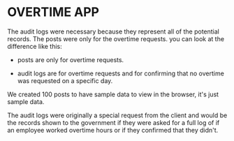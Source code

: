 # OVERTIME APP


The audit logs were necessary because they represent all of the potential records. The posts were only for the overtime requests. you can look at the difference like this:

 - posts are only for overtime requests.

- audit logs are for overtime requests and for confirming that no overtime was requested on a specific day.

We created 100 posts to have sample data to view in the browser, it's just sample data.

The audit logs were originally a special request from the client and would be the records shown to the government if they were asked for a full log of if an employee worked overtime hours or if they confirmed that they didn't.
